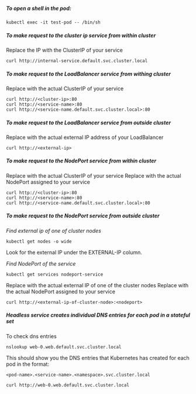 ##### To open a shell in the pod:

    kubectl exec -it test-pod -- /bin/sh

##### To make request to the cluster ip service from within cluster
Replace the IP with the ClusterIP of your service

    curl http://internal-service.default.svc.cluster.local


##### To make request to the LoadBalancer service from withing cluster
Replace <cluster-ip> with the actual ClusterIP of your service

    curl http://<cluster-ip>:80
    curl http://<service-name>:80
    curl http://<service-name.default.svc.cluster.local>:80

##### To make request to the LoadBalancer service from outside cluster
Replace <external-ip> with the actual external IP address of your LoadBalancer

    curl http://<external-ip>


##### To make request to the NodePort service from within cluster
Replace <cluster-ip> with the actual ClusterIP of your service
Replace <nodeport> with the actual NodePort assigned to your service
    
    curl http://<cluster-ip>:80
    curl http://<service-name>:80
    curl http://<service-name.default.svc.cluster.local>:80

##### To make request to the NodePort service from outside cluster

*Find external ip of one of cluster nodes*

    kubectl get nodes -o wide
Look for the external IP under the EXTERNAL-IP column.

*Find NodePort of the service*

    kubectl get services nodeport-service

Replace <external-ip> with the actual external IP of one of the cluster nodes
Replace <nodeport> with the actual NodePort assigned to your service
    
    curl http://<external-ip-of-cluster-node>:<nodeport>

##### Headless service creates individual DNS entries for each pod in a stateful set

To check dns entries

    nslookup web-0.web.default.svc.cluster.local
    
This should show you the DNS entries that Kubernetes has created for each pod in the format: 

    <pod-name>.<service-name>.<namespace>.svc.cluster.local
    
    curl http://web-0.web.default.svc.cluster.local